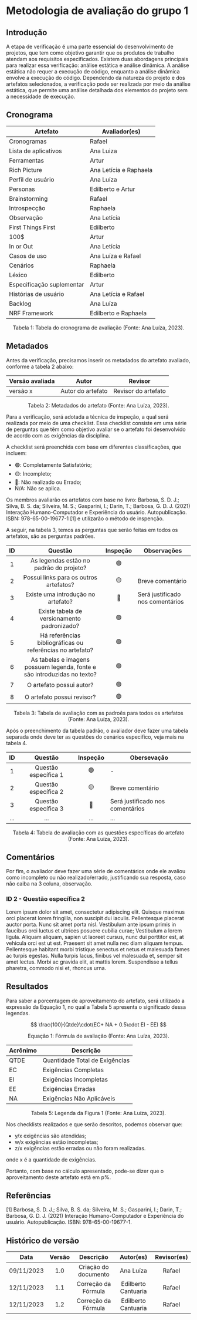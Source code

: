 # Metodologia de avaliação do grupo 1

## Introdução

A etapa de verificação é uma parte essencial do desenvolvimento de projetos, que tem como objetivo garantir que os produtos de trabalho atendam aos requisitos especificados. Existem duas abordagens principais para realizar essa verificação: análise estática e análise dinâmica. A análise estática não requer a execução de código, enquanto a análise dinâmica envolve a execução do código. Dependendo da natureza do projeto e dos artefatos selecionados, a verificação pode ser realizada por meio da análise estática, que permite uma análise detalhada dos elementos do projeto sem a necessidade de execução.

## Cronograma

<center>

| Artefato                    | Avaliador(es)       |
| --------------------------- | ------------------- |
| Cronogramas                 | Rafael               |
| Lista de aplicativos        | Ana Luiza               |
| Ferramentas                 | Artur              |
| Rich Picture                | Ana Letícia e Raphaela |
| Perfil de usuário          | Ana Luíza    |
| Personas                    | Edilberto e Artur   |
| Brainstorming               | Rafael    |
| Introspecção                | Raphaela  |
| Observação          | Ana Letícia     |
| First Things First          | Edilberto    |
| 100$                      | Artur      |
| In or Out                      | Ana Letícia      |
| Casos de uso                | Ana Luíza e Rafael               |
| Cenários                   | Raphaela   |
| Léxico                     | Edilberto |
| Especificação suplementar | Artur     |
| Histórias de usuário      | Ana Letícia e Rafael   |
| Backlog                     | Ana Luíza     |
| NRF Framework               | Edilberto e Raphaela    |

</center>

<div style="text-align: center">
<p> Tabela 1: Tabela do cronograma de avaliação (Fonte: Ana Luíza, 2023). </p>
</div>

## Metadados

Antes da verificação, precisamos inserir os metadados do artefato avaliado, conforme a tabela 2 abaixo:

<center>

| Versão avaliada | Autor             | Revisor             |
| ---------------- | ----------------- | ------------------- |
| versão x        | Autor do artefato | Revisor do artefato |

</center>

<div style="text-align: center">
<p> Tabela 2: Metadados do artefato (Fonte: Ana Luíza, 2023). </p>
</div>

Para a verificação, será adotada a técnica de inspeção, a qual será realizada por meio de uma checklist. Essa checklist consiste em uma série de perguntas que têm como objetivo avaliar se o artefato foi desenvolvido de acordo com as exigências da disciplina.

A checklist será preenchida com base em diferentes classificações, que incluem:

- 🟢: Completamente Satisfatório;
- 🟡: Incompleto;
- 🔴: Não realizado ou Errado;
- N/A: Não se aplica.

Os membros avaliarão os artefatos com base no livro: Barbosa, S. D. J.; Silva, B. S. da; Silveira, M. S.; Gasparini, I.; Darin, T.; Barbosa, G. D. J. (2021) Interação Humano-Computador e Experiência do usuário. Autopublicação. ISBN: 978-65-00-19677-1 [1] e utilizarão o método de inspenção.

A seguir, na tabela 3, temos as perguntas que serão feitas em todos os artefatos, são as perguntas padrões.

<center>

| ID |                                 Questão                                 | Inspeção | Observações                      |
| :-: | :-----------------------------------------------------------------------: | :--------: | ---------------------------------- |
| 1 |                 As legendas estão no padrão do projeto?                 |     🟢     |                                    |
| 2 |                  Possui links para os outros artefatos?                  |     🟡     | Breve comentário                  |
| 3 |                   Existe uma introdução no artefato?                   |     🔴     | Será justificado nos comentários |
| 4 |                Existe tabela de versionamento padronizado?                |     🟢     |                                    |
| 5 |      Há referências bibliográficas ou referências no artefato?      |     🟢     |                                    |
| 6 | As tabelas e imagens possuem legenda, fonte e são introduzidas no texto? |     🟢     |                                    |
| 7 |                         O artefato possui autor?                         |     🟢     |                                    |
| 8 |                        O artefato possui revisor?                        |     🟢     |                                    |

</center>

<div style="text-align: center">
<p> Tabela 3: Tabela de avaliação com as padroẽs para todos os artefatos (Fonte: Ana Luíza, 2023). </p>
</div>

Após o preenchimento da tabela padrão, o avaliador deve fazer uma tabela separada onde deve ter as questões do cenários especifico, veja mais na tabela 4.

<center>

| ID |        Questão        | Inspeção | Obersevação                      |
| :-: | :--------------------: | :--------: | ---------------------------------- |
|  1  | Questão específica 1 |     🟢     | -                                  |
|  2  | Questão específica 2 |     🟡     | Breve comentário                  |
|  3  | Questão específica 3 |     🔴     | Será justificado nos comentários |
| ... |          ...          |    ...    | ...                                |

</center>

<div style="text-align: center">
<p> Tabela 4: Tabela de avaliação com as questões específicas do artefato (Fonte: Ana Luíza, 2023). </p>
</div>

## Comentários

Por fim, o avaliador deve fazer uma série de comentários onde ele avaliou como incompleto ou não realizado/errado, justificando sua resposta, caso não caiba na 3 coluna, observação.

### ID 2 - Questão específica 2

Lorem ipsum dolor sit amet, consectetur adipiscing elit. Quisque maximus orci placerat lorem fringilla, non suscipit dui iaculis. Pellentesque placerat auctor porta. Nunc sit amet porta nisl. Vestibulum ante ipsum primis in faucibus orci luctus et ultrices posuere cubilia curae; Vestibulum a lorem ligula. Aliquam aliquam, sapien ut laoreet cursus, nunc dui porttitor est, at vehicula orci est ut est. Praesent sit amet nulla nec diam aliquam tempus. Pellentesque habitant morbi tristique senectus et netus et malesuada fames ac turpis egestas. Nulla turpis lacus, finibus vel malesuada et, semper sit amet lectus. Morbi ac gravida elit, at mattis lorem. Suspendisse a tellus pharetra, commodo nisi et, rhoncus urna.

## Resultados

Para saber a porcentagem de aproveitamento do artefato, será utilizado a expressão da Equação 1, no qual a Tabela 5 apresenta o significado dessa legendas.


$$ 
\frac{100}{Qtde}\cdot(EC+ NA + 0.5\cdot EI - EE)
$$
<div style="text-align: center">
<p> Equação 1: Fórmula de avaliação (Fonte: Ana Luíza, 2023). </p>
</div>




| Acrônimo | Descrição                     |
| --------- | ------------------------------- |
| QTDE      | Quantidade Total de Exigências |
| EC        | Exigências Completas           |
| EI        | Exigências Incompletas         |
| EE        | Exigências Erradas             |
| NA        | Exigências Não Aplicáveis           |

<div style="text-align: center">
<p> Tabela 5: Legenda da Figura 1 (Fonte: Ana Luíza, 2023). </p>
</div>

Nos checklists realizados e que serão descritos, podemos observar que:

- y/x exigências são atendidas;
- w/x exigências estão incompletas;
- z/x exigências estão erradas ou não foram realizadas.

onde x é a quantidade de exigências.

Portanto, com base no cálculo apresentado, pode-se dizer que o aproveitamento deste artefato está em p%.

<!-- ## Acompanhamento

Para a realização do acompanhamento foi utilzado a fórmula definida na Figura 1 com o entendimento de seus acrônimos na Tabela 5, assim para facilitar o entedimento, além de dois gráficos, IFRAME 1 e com classificação por Artefato e IFRAME 2 utilizando classificação geral, também será apresentado um PDF mais detlhado com as quantidades de exigências especificas.

<iframe width="603" height="371" seamless frameborder="0" scrolling="no" src="https://docs.google.com/spreadsheets/d/e/2PACX-1vSLje-33-4aj4SHcGgK06YSXFkqTMphsVrRFA_sw7TBhmY4shl_1sIMADxWYpCO8zEv6QzwHuF5jCH2/pubchart?oid=1819530955&format=interactive"></iframe>

<div style="text-align: center">
<p> IFRAME 1: Gráfico de Exigências por Artefato(Fonte: Gabriel, 2023). </p>
</div>

<iframe width="600" height="371" seamless frameborder="0" scrolling="no" src="https://docs.google.com/spreadsheets/d/e/2PACX-1vSLje-33-4aj4SHcGgK06YSXFkqTMphsVrRFA_sw7TBhmY4shl_1sIMADxWYpCO8zEv6QzwHuF5jCH2/pubchart?oid=203718475&format=interactive"></iframe>

<div style="text-align: center">
<p> IFRAME 2: Gráfico de Exigências Geral com aplicação da fórmula (Fonte: Gabriel, 2023). </p>
</div>

Para mais detalhamentos como números de exigências completas, incompletas e erradas, o PDF da análise pode ser encontrado no link a seguir: [Clique aqui](../assets/pdfs/tabelaAcompanhamentoV1.pdf) -->

## Referências

[1] Barbosa, S. D. J.; Silva, B. S. da; Silveira, M. S.; Gasparini, I.; Darin, T.; Barbosa, G. D. J. (2021) Interação Humano-Computador e Experiência do usuário. Autopublicação. ISBN: 978-65-00-19677-1.

## Histórico de versão

|    Data    | Versão |        Descrição        | Autor(es) | Revisor(es) |
| :--------: | :-----: | :------------------------: | :-------: | :---------: |
| 09/11/2023 |   1.0   |   Criação do documento   |   Ana Luíza   |    Rafael    |
| 12/11/2023 |   1.1   |   Correção da Fórmula   |   Edilberto Cantuaria   |    Rafael    |
| 12/11/2023 |   1.2   |   Correção da Fórmula   |   Edilberto Cantuaria   |    Rafael    |